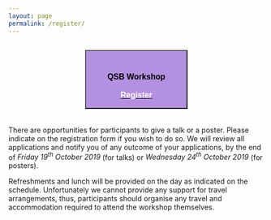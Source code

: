 ```yaml
---
layout: page
permalink: /register/
---
```


 <!-- <h2 style="padding-bottom: 15px">
      <center>
        <button type="button" onclick="window.location.href='https://forms.gle/6SmD5zkhZPLjM8RH8'" style="width: 40%; padding-top: 20px; background-color: rgb(179, 145, 224)">
          <h3><strong>QSB Workshop</strong><br>
          Monday 28th October<br><u><strong><font color="white">Register</font></strong></u></h3>
        </button>
        <button type="button" onclick="window.location.href='https://forms.gle/GR9AHCFzJQXjVC3aA'" style="width: 40%; padding-top: 20px; background-color: rgb(179, 145, 224)">
          <h3><strong>Student Networking</strong><br>
          Tuesday 29th October<br><u><strong><font color="white">Register</font></strong></u></h3>
          </button>
      </center>
  </h2> -->

   <h2 style="padding-bottom: 15px">
      <center>
        <button type="button" onclick="window.location.href='https://www.eventbrite.co.uk/e/quantitative-systems-biology-workshop-qsbw-student-networking-tickets-74681565573'" style="width: 40%; padding-top: 20px; background-color: rgb(179, 145, 224)">
          <h3><strong>QSB Workshop</strong><br>
          <br><u><strong><font color="white">Register</font></strong></u></h3>
        </button>
      </center>
  </h2>

 <p>There are opportunities for participants to give a talk or a poster. Please indicate on the registration form if you wish to do so. We will review all applications and notify you of any outcome of your applications, by the end of <em>Friday 19<sup>th</sup> October 2019 </em> (for talks) or <em>Wednesday 24<sup>th</sup> October 2019</em> (for posters). </p>
  
 <p>Refreshments and lunch will be provided on the day as indicated on the schedule. Unfortunately we cannot provide any support for travel arrangements, thus, participants should organise any travel and accommodation required to attend the workshop themselves.</p>

